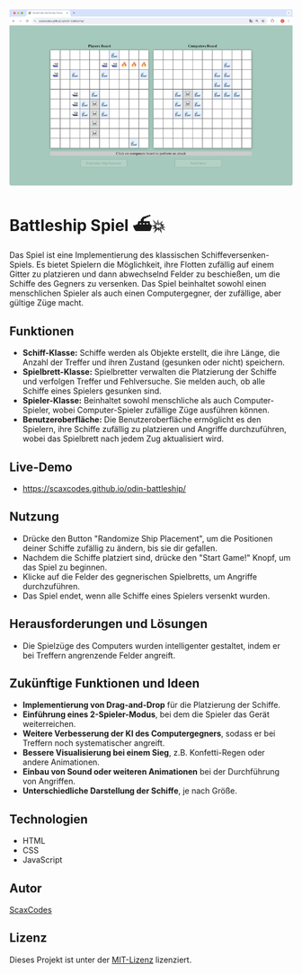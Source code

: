 <div style="display: flex; align-items: center; justify-content: center; gap: 10px;" align="center">
    <img src="readme-img/battleship-small.png" alt="Bildschirmfoto des Spiels">
</div>

# Battleship Spiel ⛴️💥

Das Spiel ist eine Implementierung des klassischen Schiffeversenken-Spiels. Es bietet Spielern die Möglichkeit, ihre Flotten zufällig auf einem Gitter zu platzieren und dann abwechselnd Felder zu beschießen, um die Schiffe des Gegners zu versenken. Das Spiel beinhaltet sowohl einen menschlichen Spieler als auch einen Computergegner, der zufällige, aber gültige Züge macht.

## Funktionen

- **Schiff-Klasse:** Schiffe werden als Objekte erstellt, die ihre Länge, die Anzahl der Treffer und ihren Zustand (gesunken oder nicht) speichern.
- **Spielbrett-Klasse:** Spielbretter verwalten die Platzierung der Schiffe und verfolgen Treffer und Fehlversuche. Sie melden auch, ob alle Schiffe eines Spielers gesunken sind.
- **Spieler-Klasse:** Beinhaltet sowohl menschliche als auch Computer-Spieler, wobei Computer-Spieler zufällige Züge ausführen können.
- **Benutzeroberfläche:** Die Benutzeroberfläche ermöglicht es den Spielern, ihre Schiffe zufällig zu platzieren und Angriffe durchzuführen, wobei das Spielbrett nach jedem Zug aktualisiert wird.

## Live-Demo

- https://scaxcodes.github.io/odin-battleship/

## Nutzung

- Drücke den Button "Randomize Ship Placement", um die Positionen deiner Schiffe zufällig zu ändern, bis sie dir gefallen.
- Nachdem die Schiffe platziert sind, drücke den "Start Game!" Knopf, um das Spiel zu beginnen.
- Klicke auf die Felder des gegnerischen Spielbretts, um Angriffe durchzuführen.
- Das Spiel endet, wenn alle Schiffe eines Spielers versenkt wurden.

## Herausforderungen und Lösungen

- Die Spielzüge des Computers wurden intelligenter gestaltet, indem er bei Treffern angrenzende Felder angreift.

## Zukünftige Funktionen und Ideen

- **Implementierung von Drag-and-Drop** für die Platzierung der Schiffe.
- **Einführung eines 2-Spieler-Modus**, bei dem die Spieler das Gerät weiterreichen.
- **Weitere Verbesserung der KI des Computergegners**, sodass er bei Treffern noch systematischer angreift.
- **Bessere Visualisierung bei einem Sieg**, z.B. Konfetti-Regen oder andere Animationen.
- **Einbau von Sound oder weiteren Animationen** bei der Durchführung von Angriffen.
- **Unterschiedliche Darstellung der Schiffe**, je nach Größe.

## Technologien

- HTML
- CSS
- JavaScript

## Autor

[ScaxCodes](https://github.com/ScaxCodes)

## Lizenz

Dieses Projekt ist unter der [MIT-Lizenz](https://opensource.org/licenses/MIT) lizenziert.
